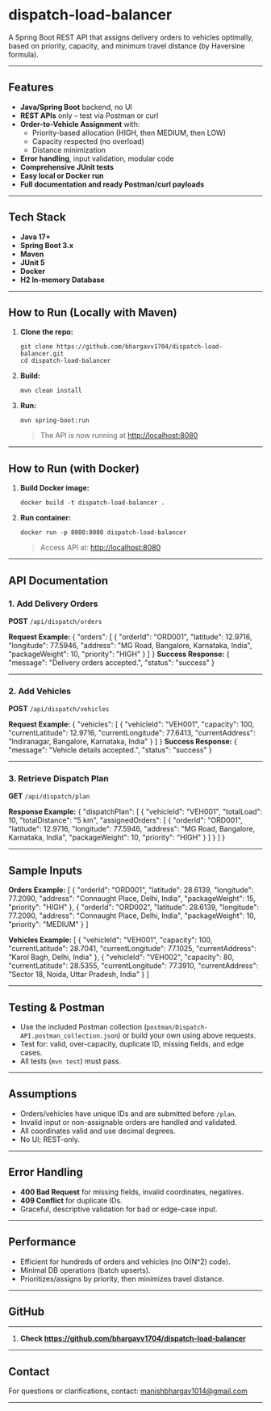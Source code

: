 # dispatch-load-balancer

A Spring Boot REST API that assigns delivery orders to vehicles optimally, based on priority, capacity, and minimum travel distance (by Haversine formula).

---

## Features

- **Java/Spring Boot** backend, no UI
- **REST APIs** only – test via Postman or curl
- **Order-to-Vehicle Assignment** with:
  - Priority-based allocation (HIGH, then MEDIUM, then LOW)
  - Capacity respected (no overload)
  - Distance minimization
- **Error handling**, input validation, modular code
- **Comprehensive JUnit tests**
- **Easy local or Docker run**
- **Full documentation and ready Postman/curl payloads**

---
## Tech Stack

- **Java 17+**
- **Spring Boot 3.x**
- **Maven**
- **JUnit 5**
- **Docker**
- **H2 In-memory Database**

---
## How to Run (Locally with Maven)

1. **Clone the repo:**
    ```
    git clone https://github.com/bhargavv1704/dispatch-load-balancer.git
    cd dispatch-load-balancer
    ```
2. **Build:**
    ```
    mvn clean install
    ```
3. **Run:**
    ```
    mvn spring-boot:run
    ```
   > The API is now running at [http://localhost:8080](http://localhost:8080)

---
## How to Run (with Docker)

1. **Build Docker image:**
    ```
    docker build -t dispatch-load-balancer .
    ```
2. **Run container:**
    ```
    docker run -p 8080:8080 dispatch-load-balancer
    ```
   > Access API at: [http://localhost:8080](http://localhost:8080)

---
## API Documentation

### 1. Add Delivery Orders

**POST** `/api/dispatch/orders`

**Request Example:**
{
"orders": [
{
"orderId": "ORD001",
"latitude": 12.9716,
"longitude": 77.5946,
"address": "MG Road, Bangalore, Karnataka, India",
"packageWeight": 10,
"priority": "HIGH"
}
]
}
**Success Response:**
{
"message": "Delivery orders accepted.",
"status": "success"
}

---

### 2. Add Vehicles

**POST** `/api/dispatch/vehicles`

**Request Example:**
{
"vehicles": [
{
"vehicleId": "VEH001",
"capacity": 100,
"currentLatitude": 12.9716,
"currentLongitude": 77.6413,
"currentAddress": "Indiranagar, Bangalore, Karnataka, India"
}
]
}
**Success Response:**
{
"message": "Vehicle details accepted.",
"status": "success"
}

---

### 3. Retrieve Dispatch Plan

**GET** `/api/dispatch/plan`

**Response Example:**
{
"dispatchPlan": [
{
"vehicleId": "VEH001",
"totalLoad": 10,
"totalDistance": "5 km",
"assignedOrders": [
{
"orderId": "ORD001",
"latitude": 12.9716,
"longitude": 77.5946,
"address": "MG Road, Bangalore, Karnataka, India",
"packageWeight": 10,
"priority": "HIGH"
}
]
}
]
}

---

## Sample Inputs

**Orders Example:**
[
{ "orderId": "ORD001", "latitude": 28.6139, "longitude": 77.2090, "address": "Connaught Place, Delhi, India", "packageWeight": 15, "priority": "HIGH" },
{ "orderId": "ORD002", "latitude": 28.6139, "longitude": 77.2090, "address": "Connaught Place, Delhi, India", "packageWeight": 10, "priority": "MEDIUM" }
]

**Vehicles Example:**
[
{ "vehicleId": "VEH001", "capacity": 100, "currentLatitude": 28.7041, "currentLongitude": 77.1025, "currentAddress": "Karol Bagh, Delhi, India" },
{ "vehicleId": "VEH002", "capacity": 80, "currentLatitude": 28.5355, "currentLongitude": 77.3910, "currentAddress": "Sector 18, Noida, Uttar Pradesh, India" }
]

---

## Testing & Postman

- Use the included Postman collection (`postman/Dispatch-API.postman_collection.json`) or build your own using above requests.
- Test for: valid, over-capacity, duplicate ID, missing fields, and edge cases.
- All tests (`mvn test`) must pass.

---

## Assumptions

- Orders/vehicles have unique IDs and are submitted before `/plan`.
- Invalid input or non-assignable orders are handled and validated.
- All coordinates valid and use decimal degrees.
- No UI; REST-only.

---

## Error Handling

- **400 Bad Request** for missing fields, invalid coordinates, negatives.
- **409 Conflict** for duplicate IDs.
- Graceful, descriptive validation for bad or edge-case input.

---

## Performance

- Efficient for hundreds of orders and vehicles (no O(N^2) code).
- Minimal DB operations (batch upserts).
- Prioritizes/assigns by priority, then minimizes travel distance.

---

## GitHub
---
1. **Check https://github.com/bhargavv1704/dispatch-load-balancer**

---

## Contact

For questions or clarifications, contact: manishbhargav1014@gmail.com

---
